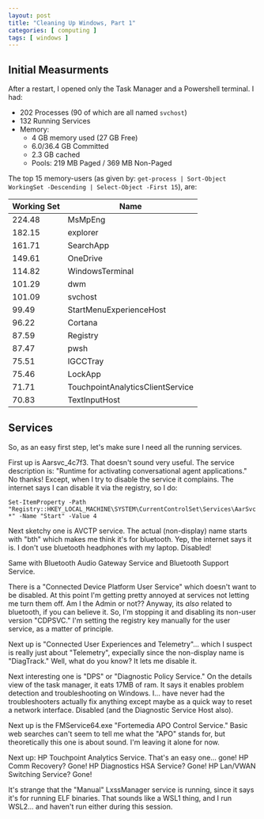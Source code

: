 ```yaml
---
layout: post
title: "Cleaning Up Windows, Part 1"
categories: [ computing ]
tags: [ windows ]
---
```


## Initial Measurments

After a restart, I opened only the Task Manager and a Powershell terminal.  I had:

- 202 Processes (90 of which are all named `svchost`)
- 132 Running Services
- Memory:
  - 4 GB memory used (27 GB Free)
  - 6.0/36.4 GB Committed
  - 2.3 GB cached
  - Pools:  219 MB Paged / 369 MB Non-Paged

The top 15 memory-users (as given by:
 `get-process | Sort-Object WorkingSet -Descending | Select-Object -First 15`), are:

| Working Set | Name                             |
|-------------|----------------------------------|
| 224.48      | MsMpEng                          |
| 182.15      | explorer                         |
| 161.71      | SearchApp                        |
| 149.61      | OneDrive                         |
| 114.82      | WindowsTerminal                  |
| 101.29      | dwm                              |
| 101.09      | svchost                          |
|  99.49      | StartMenuExperienceHost          |
|  96.22      | Cortana                          |
|  87.59      | Registry                         |
|  87.47      | pwsh                             |
|  75.51      | IGCCTray                         |
|  75.46      | LockApp                          |
|  71.71      | TouchpointAnalyticsClientService |
|  70.83      | TextInputHost                    |

## Services

So, as an easy first step, let's make sure I need all the running services.

First up is Aarsvc_4c7f3.  That doesn't sound very useful.  The service description is: "Runtime for activating conversational agent applications."  No thanks!  Except, when I try to disable the service it complains.  The internet says I can disable it via the registry, so I do:

`Set-ItemProperty -Path "Registry::HKEY_LOCAL_MACHINE\SYSTEM\CurrentControlSet\Services\AarSvc*" -Name "Start" -Value 4`

Next sketchy one is AVCTP service.  The actual (non-display) name starts with "bth" which makes me think it's for bluetooth.  Yep, the internet says it is.  I don't use bluetooth headphones with my laptop.  Disabled!

Same with Bluetooth Audio Gateway Service and Bluetooth Support Service.

There is a "Connected Device Platform User Service" which doesn't want to be disabled.  At this point I'm getting pretty annoyed at services not letting me turn them off.  Am I the Admin or not??  Anyway, its *also* related to bluetooth, if you can believe it.  So, I'm stopping it and disabling its non-user version "CDPSVC."  I'm setting the registry key manually for the user service, as a matter of principle.

Next up is "Connected User Experiences and Telemetry"... which I suspect is really just about "Telemetry", expecially since the non-display name is "DiagTrack."  Well, what do you know?  It lets me disable it.

Next interesting one is "DPS" or "Diagnostic Policy Service."  On the details view of the task manager, it eats 17MB of ram.  It says it enables problem detection and troubleshooting on Windows.  I... have never had the troubleshooters actually fix anything except maybe as a quick way to reset a network interface.  Disabled (and the Diagnostic Service Host also).

Next up is the FMService64.exe "Fortemedia APO Control Service."  Basic web searches can't seem to tell me what the "APO" stands for, but theoretically this one is about sound.  I'm leaving it alone for now.

Next up:  HP Touchpoint Analytics Service. That's an easy one... gone!  HP Comm Recovery?  Gone!   HP Diagnostics HSA Service?  Gone!  HP Lan/VWAN Switching Service?  Gone!

It's strange that the "Manual" LxssManager service is running, since it says it's for running ELF binaries.  That sounds like a WSL1 thing, and I run WSL2... and haven't run either during this session.

